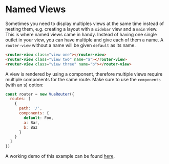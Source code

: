 # Named Views

Sometimes you need to display multiples views at the same time instead of nesting them, e.g. creating a layout with a `sidebar` view and a `main` view. This is where named views came in handy. Instead of having one single outlet in your view, you can have multiple and give each of them a name. A `router-view` without a name will be given `default` as its name.

``` html
<router-view class="view one"></router-view>
<router-view class="view two" name="a"></router-view>
<router-view class="view three" name="b"></router-view>
```

A view is rendered by using a component, therefore multiple views require multiple components for the same route. Make sure to use the `components` (with
an s) option:

``` js
const router = new VueRouter({
  routes: [
    {
      path: '/',
      components: {
        default: Foo,
        a: Bar,
        b: Baz
      }
    }
  ]
})
```

A working demo of this example can be found
[here](https://jsfiddle.net/posva/6du90epg/).
